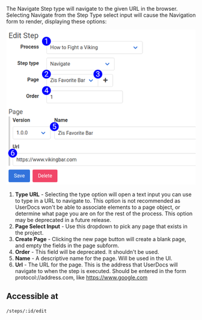 The Navigate Step type will navigate to the given URL in the browser. Selecting Navigate from the Step Type select input will cause the Navigation form to render, displaying these options:

![New Step Form Reference](images/step_form_reference_navigation.png)

1. **Type URL** - Selecting the type option will open a text input you can use to type in a URL to navigate to. This option is not recommended as UserDocs won't be able to associate elements to a page object, or determine what page you are on for the rest of the process.  This option may be deprecated in a future release.
2. **Page Select Input** - Use this dropdown to pick any page that exists in the project.
3. **Create Page** - Clicking the new page button will create a blank page, and empty the fields in the page subform.
4. **Order** - This field will be deprecated. It shouldn't be used.
5. **Name** - A descriptive name for the page. Will be used in the UI.
6. **Url** - The URL for the page. This is the address that UserDocs will navigate to when the step is executed. Should be entered in the form protocol://address.com, like https://www.google.com

## Accessible at
`/steps/:id/edit`